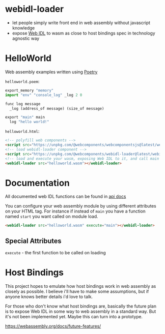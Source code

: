 # webidl-loader
* let people simply write front end in web assembly without javascript knowledge
* expose [Web IDL](https://heycam.github.io/webidl/) to wasm as close to host bindings spec in technology agnostic way

# HelloWorld
Web assembly examples written using [Poetry](https://github.com/FantasyInternet/poetry)

`helloworld.poem`:
```python
export_memory "memory"
import "env" "console_log" _log 2 0

func log message
  _log (address_of message) (size_of message)

export "main" main
  log "hello world!"
```

`helloworld.html`:
```html
<!-- polyfill web components -->
<script src="https://unpkg.com/@webcomponents/webcomponentsjs@latest/webcomponents-loader.js"></script>
<!-- load webidl-loader component -->
<script src="https://unpkg.com/@webcomponents/webidl-loader@latest/webidl-loader.js"></script>
<!-- load and execute your wasm, exposing Web IDL to it, and call main by default -->
<webidl-loader src="helloworld.wasm"></webidl-loader>
```

# Documentation

All documented web IDL functions can be found in [api docs](webidl.md)

You can configure your web assembly module by using different attributes on your HTML tag. For instance if instead of `main` you have a function named `start` you want called on module load.

```html
<webidl-loader src="helloworld.wasm" execute="main"></webidl-loader>
```

## Special Attributes
`execute` - the first function to be called on loading


# Host Bindings

This project hopes to emulate how host bindings work in web assembly as closely as possible. I believe i'll have to make some assumptions, but if anyone knows better details i'd love to talk.

For those who don't know what host bindings are, basically the future plan is to expose Web IDL in some way to web assembly in a standard way. But it's not been implemented yet. Maybe this can turn into a prototype.

https://webassembly.org/docs/future-features/
